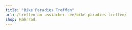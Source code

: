 ```yaml
---
title: "Bike Paradies Treffen"
url: /treffen-am-ossiacher-see/bike-paradies-treffen/
shop: Fahrrad
---
```

